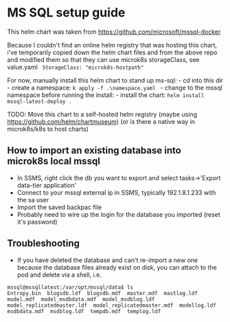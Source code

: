 # MS SQL setup guide

This helm chart was taken from https://github.com/microsoft/mssql-docker

Because I couldn't find an online helm registry that was hosting this chart, i've temporarily copied down the helm chart files and from the above repo and modified them so that they can use microk8s storageClass, see value.yaml ` StorageClass: "microk8s-hostpath"`

For now, manually install this helm chart to stand up ms-sql:
    - cd into this dir
    - create a namespace: `k apply -f .\namespace.yaml `
    - change to the mssql namespace before running the install:
    - install the chart: `helm install mssql-latest-deploy .`


TODO: Move this chart to a self-hosted helm registry (maybe using https://github.com/helm/chartmuseum) (or is there a native way in microk8s/k8s to host charts)


## How to import an existing database into microk8s local mssql

- In SSMS, right click the db you want to export and select tasks->'Export data-tier application'
- Connect to your mssql external ip in SSMS, typically 192.1.8.1.233 with the sa user
- Import the saved backpac file
- Probably need to wire up the login for the database you imported (reset it's password)


## Troubleshooting

* If you have deleted the database and can't re-import a new one because the database files already exist on disk, you can attach to the pod and delete via a shell, i.e.

```
mssql@mssqllatest:/var/opt/mssql/data$ ls
Entropy.bin  blogsdb.ldf  blogsdb.mdf  master.mdf  mastlog.ldf  model.mdf  model_msdbdata.mdf  model_msdblog.ldf  model_replicatedmaster.ldf  model_replicatedmaster.mdf  modellog.ldf  msdbdata.mdf  msdblog.ldf  tempdb.mdf  templog.ldf
```
  